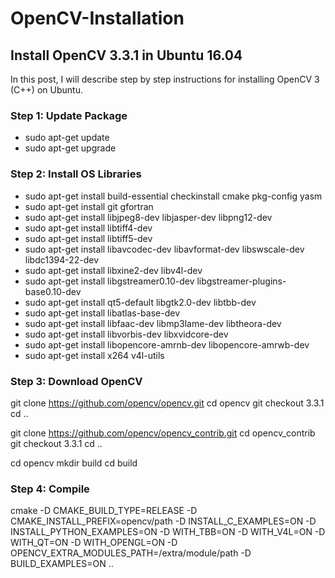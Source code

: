 # OpenCV-Installation
## Install OpenCV 3.3.1 in Ubuntu 16.04

In this post, I will describe step by step instructions for installing OpenCV 3 (C++) on Ubuntu.

### Step 1: Update Package

- sudo apt-get update
- sudo apt-get upgrade

### Step 2: Install OS Libraries

- sudo apt-get install build-essential checkinstall cmake pkg-config yasm
- sudo apt-get install git gfortran
- sudo apt-get install libjpeg8-dev libjasper-dev libpng12-dev
- sudo apt-get install libtiff4-dev
- sudo apt-get install libtiff5-dev
- sudo apt-get install libavcodec-dev libavformat-dev libswscale-dev libdc1394-22-dev
- sudo apt-get install libxine2-dev libv4l-dev
- sudo apt-get install libgstreamer0.10-dev libgstreamer-plugins-base0.10-dev
- sudo apt-get install qt5-default libgtk2.0-dev libtbb-dev
- sudo apt-get install libatlas-base-dev
- sudo apt-get install libfaac-dev libmp3lame-dev libtheora-dev
- sudo apt-get install libvorbis-dev libxvidcore-dev
- sudo apt-get install libopencore-amrnb-dev libopencore-amrwb-dev
- sudo apt-get install x264 v4l-utils

### Step 3: Download OpenCV
git clone https://github.com/opencv/opencv.git
cd opencv 
git checkout 3.3.1 
cd ..

git clone https://github.com/opencv/opencv_contrib.git
cd opencv_contrib
git checkout 3.3.1
cd ..

cd opencv
mkdir build
cd build

### Step 4: Compile

cmake -D CMAKE_BUILD_TYPE=RELEASE -D CMAKE_INSTALL_PREFIX=opencv/path -D INSTALL_C_EXAMPLES=ON -D INSTALL_PYTHON_EXAMPLES=ON -D WITH_TBB=ON -D WITH_V4L=ON -D WITH_QT=ON -D WITH_OPENGL=ON -D OPENCV_EXTRA_MODULES_PATH=/extra/module/path -D BUILD_EXAMPLES=ON ..

